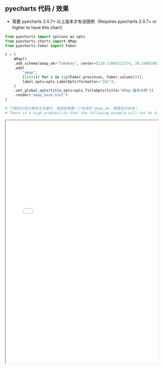 
## pyecharts 代码 / 效果

* 需要 pyecharts 2.0.7+ 以上版本才有该图例（Requires pyecharts 2.0.7+ or higher to have this chart）

```python
from pyecharts import options as opts
from pyecharts.charts import AMap
from pyecharts.faker import Faker

c = (
    AMap()
    .add_schema(amap_ak="fakekey", center=[120.13066322374, 30.240018034923])
    .add(
        "amap",
        [list(z) for z in zip(Faker.provinces, Faker.values())],
        label_opts=opts.LabelOpts(formatter="{b}"),
    )
    .set_global_opts(title_opts=opts.TitleOpts(title="AMap-基本示例"))
    .render("amap_base.html")
)

# 下面的示例大概率无法展示，原因是需要一个有效的 amap_ak，需要自行申请！
# There is a high probability that the following example will not be displayed, due to the need for a valid amap_ak, which needs to be requested on its own!
```

<iframe width="100%" height="800px" src="AMap/amap_base.html"></iframe>